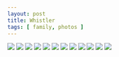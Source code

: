 ```yaml
---
layout: post
title: Whistler
tags: [ family, photos ]
---
```


<script src="https://ajax.googleapis.com/ajax/libs/jquery/1.11.1/jquery.min.js" ></script>
<link href="https://cdnjs.cloudflare.com/ajax/libs/fotorama/4.6.4/fotorama.min.css" rel="stylesheet">
<script src="https://cdnjs.cloudflare.com/ajax/libs/fotorama/4.6.4/fotorama.min.js" ></script>

<div class="fotorama" data-nav="thumbs" data-allowfullscreen="native">
    <!--https://photos.app.goo.gl/VNNvEXgKCTLntw327-->
    <img src="https://lh3.googleusercontent.com/pw/AP1GczNTdg2YSJkICNJQVot-iTyJJ5Jm2mzj6JiQa7BC5I_0li6PZ4OSMlftYfhXi9IaLqOUqJRgfi4uFGtu0-wAZA2dNW7MSJrxj4bzh6ow1eqaN8uxOk47=s0">
    <img src="https://lh3.googleusercontent.com/pw/AP1GczPE80DlWZzFZeDAD7gspxmkd3nJ-pUB5tiLg2IMtCFW8CM_F1lZwgpbX1scxSMqgghY9ujM_8sh6xkuRiDw5cjTZpDtJxxM-LtZg3_LXtDl5DqhDLt5=s0">
    <img src="https://lh3.googleusercontent.com/pw/AP1GczMlBankZCO_zmf53Pc75_AXnUOhLC6wj6gl02aR9MbZJ29z_tp-yMr-wLzaCKKhMEsf7r8WGACDofhKSGDuTrtcaqqoEfYwn_3_3NtFCNHHvi2SLAkV=s0">
    <img src="https://lh3.googleusercontent.com/pw/AP1GczNgbZXmJOU1MO43mAJVROl6XnOpbEF5aUJmPonUGzXNmnZ2ckssdvKKH6V2g1ZgrmjaFeIGkI7wFXd76PLT9VaxMhoNK-wTOqSzEamPL9p3Dc03R7fy=s0">
    <img src="https://lh3.googleusercontent.com/pw/AP1GczPtG2qrCcDkqup2j7RwWwndMemkibCl3Ibl_Fsz4vhtlSLm4E-r1JV7VxfawMkReUlCV1pNGl-G8afmgw_VdV_mzUj4JafEPpkhX8IbKLbFRIr72cSG=s0">
    <img src="https://lh3.googleusercontent.com/pw/AP1GczNicsYX9AJNRfn3J_1qGvby1uwEjgQZn9ZOkW1q2SMPaHVnQd7M2mpyKDhypQUQkn_ws-sunUMg86eVG5H97KA6RpApMzXjcJmoeAii8DztjIkZfbNj=s0">
    <img src="https://lh3.googleusercontent.com/pw/AP1GczOYG7pFlpxZ1po99-sf-Uqz-Qq_sRqq96ELqvZ4kM3UuVGHKE6uP-G9HYOEabQp8gAoEEzgsTnL_OvEonghhQrOXY2OAk7UzN380TUgA0OUnC18dKJK=s0">
    <img src="https://lh3.googleusercontent.com/pw/AP1GczOJK-72gUb275qo3xEHU07eJV5n7WIylEKM1gj3JCRybkFzqxh_fbhcM_9UQSRP-ebK2bSAj2djPwREmottG3Y9s5FeR5e-_8tVr7T0EZnefSAT8P_H=s0">
    <img src="https://lh3.googleusercontent.com/pw/AP1GczPhDnVdoPkk5ADUbuXL5rcVJKpAyv9KC7An-MhnoYbr_X02_QV_KAhbvcpc1TDhKm0yJ5X65R0ziVeQu4waSNCE2ae9GsnoMpBBAlk6Qryr5qzI81-i=s0">
    <img src="https://lh3.googleusercontent.com/pw/AP1GczNmjf5H5jSm1MPsaz9RIrhp8QjuW54bj1gL-BaKmHmfkIVrX8UULaePKVIy6s1H5eLR2GfqaZEoL2dAgTfkFwYk2_OcWdrfl6f1oxn3NuECCENyYYlw=s0">
    <img src="https://lh3.googleusercontent.com/pw/AP1GczN_7ZbIrp-cUF4H8Zt_dXKV4eKzwxB2HaiPvXutDDA_KoWLHqSwjVhgkDkQ9GbA2boUcB7HrXvQU7pDYJgfuEaPQYm4gXRxUebgVPReya-l-ABPc1YA=s0">
    <img src="https://lh3.googleusercontent.com/pw/AP1GczNGgWtG3l73VAcDSdvOzhCvqb9pRlpIq_OixL69jMsYb-KT-Q6afk2Y2fsPWptXQauyWzRw21Eu09fJmr-XHrxEvcu0J6l8a6QLI6S2F3LTjOKNAOtA=s0">
</div>
